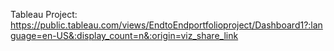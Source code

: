 Tableau Project: https://public.tableau.com/views/EndtoEndportfolioproject/Dashboard1?:language=en-US&:display_count=n&:origin=viz_share_link
